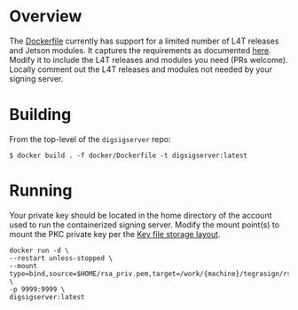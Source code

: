 # Overview

The [Dockerfile](Dockerfile) currently has support for a limited number of L4T releases and Jetson modules.  It captures the requirements as documented [here](../doc/tegrasign.md).  Modify it to include the L4T releases and modules you need (PRs welcome).  Locally comment out the L4T releases and modules not needed by your signing server.

# Building

From the top-level of the `digsigserver` repo:

    $ docker build . -f docker/Dockerfile -t digsigserver:latest

# Running

Your private key should be located in the home directory of the account used to run the containerized signing server.  Modify the mount point(s) to mount the PKC private key per the [Key file storage layout](../doc/tegrasign.md#Key-file-storage-layout).

```
docker run -d \
--restart unless-stopped \
--mount type=bind,source=$HOME/rsa_priv.pem,target=/work/{machine}/tegrasign/rsa_priv.pem,readonly \
-p 9999:9999 \
digsigserver:latest
```
